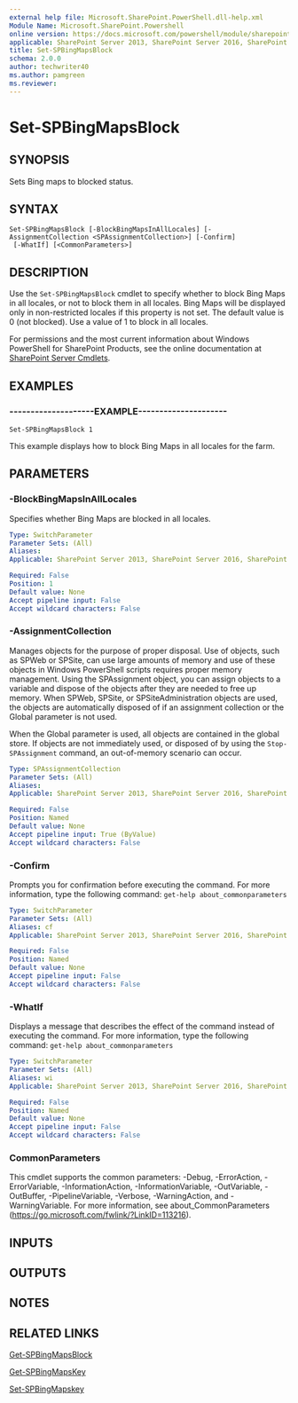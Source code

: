 ```yaml
---
external help file: Microsoft.SharePoint.PowerShell.dll-help.xml
Module Name: Microsoft.SharePoint.Powershell
online version: https://docs.microsoft.com/powershell/module/sharepoint-server/set-spbingmapsblock
applicable: SharePoint Server 2013, SharePoint Server 2016, SharePoint Server 2019
title: Set-SPBingMapsBlock
schema: 2.0.0
author: techwriter40
ms.author: pamgreen
ms.reviewer:
---
```


# Set-SPBingMapsBlock

## SYNOPSIS
Sets Bing maps to blocked status.


## SYNTAX

```
Set-SPBingMapsBlock [-BlockBingMapsInAllLocales] [-AssignmentCollection <SPAssignmentCollection>] [-Confirm]
 [-WhatIf] [<CommonParameters>]
```

## DESCRIPTION
Use the `Set-SPBingMapsBlock` cmdlet to specify whether to block Bing Maps in all locales, or not to block them in all locales.
Bing Maps will be displayed only in non-restricted locales if this property is not set.
The default value is 0 (not blocked).
Use a value of 1 to block in all locales.

For permissions and the most current information about Windows PowerShell for SharePoint Products, see the online documentation at [SharePoint Server Cmdlets](https://docs.microsoft.com/powershell/sharepoint/sharepoint-server/sharepoint-server-cmdlets).


## EXAMPLES

### --------------------EXAMPLE---------------------
```
Set-SPBingMapsBlock 1
```

This example displays how to block Bing Maps in all locales for the farm.


## PARAMETERS

### -BlockBingMapsInAllLocales
Specifies whether Bing Maps are blocked in all locales.

```yaml
Type: SwitchParameter
Parameter Sets: (All)
Aliases: 
Applicable: SharePoint Server 2013, SharePoint Server 2016, SharePoint Server 2019

Required: False
Position: 1
Default value: None
Accept pipeline input: False
Accept wildcard characters: False
```

### -AssignmentCollection
Manages objects for the purpose of proper disposal.
Use of objects, such as SPWeb or SPSite, can use large amounts of memory and use of these objects in Windows PowerShell scripts requires proper memory management.
Using the SPAssignment object, you can assign objects to a variable and dispose of the objects after they are needed to free up memory.
When SPWeb, SPSite, or SPSiteAdministration objects are used, the objects are automatically disposed of if an assignment collection or the Global parameter is not used.

When the Global parameter is used, all objects are contained in the global store.
If objects are not immediately used, or disposed of by using the `Stop-SPAssignment` command, an out-of-memory scenario can occur.

```yaml
Type: SPAssignmentCollection
Parameter Sets: (All)
Aliases: 
Applicable: SharePoint Server 2013, SharePoint Server 2016, SharePoint Server 2019

Required: False
Position: Named
Default value: None
Accept pipeline input: True (ByValue)
Accept wildcard characters: False
```

### -Confirm
Prompts you for confirmation before executing the command.
For more information, type the following command: `get-help about_commonparameters`

```yaml
Type: SwitchParameter
Parameter Sets: (All)
Aliases: cf
Applicable: SharePoint Server 2013, SharePoint Server 2016, SharePoint Server 2019

Required: False
Position: Named
Default value: None
Accept pipeline input: False
Accept wildcard characters: False
```

### -WhatIf
Displays a message that describes the effect of the command instead of executing the command.
For more information, type the following command: `get-help about_commonparameters`

```yaml
Type: SwitchParameter
Parameter Sets: (All)
Aliases: wi
Applicable: SharePoint Server 2013, SharePoint Server 2016, SharePoint Server 2019

Required: False
Position: Named
Default value: None
Accept pipeline input: False
Accept wildcard characters: False
```

### CommonParameters
This cmdlet supports the common parameters: -Debug, -ErrorAction, -ErrorVariable, -InformationAction, -InformationVariable, -OutVariable, -OutBuffer, -PipelineVariable, -Verbose, -WarningAction, and -WarningVariable. For more information, see about_CommonParameters (https://go.microsoft.com/fwlink/?LinkID=113216).

## INPUTS

## OUTPUTS

## NOTES

## RELATED LINKS

[Get-SPBingMapsBlock](Get-SPBingMapsBlock.md)

[Get-SPBingMapsKey](Get-SPBingMapsKey.md)

[Set-SPBingMapskey](Set-SPBingMapskey.md)
